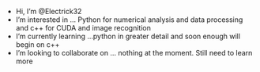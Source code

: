 - Hi, I’m @Electrick32
- I’m interested in ... Python for numerical analysis and data processing and c++ for CUDA and image recognition
- I’m currently learning ...python in greater detail and soon enough will begin on c++
- I’m looking to collaborate on ... nothing at the moment. Still need to learn more

<!---
Electrick32/Electrick32 is a ✨ special ✨ repository because its `README.md` (this file) appears on your GitHub profile.
You can click the Preview link to take a look at your changes.
--->
